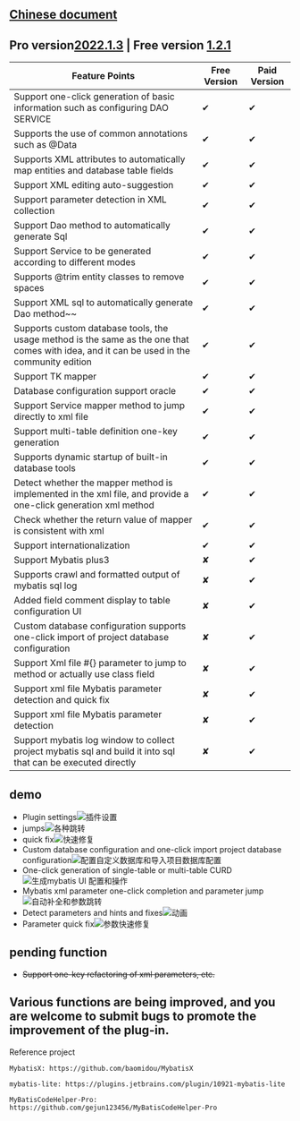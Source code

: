 ## [Chinese document](https://github.com/zoulejiu/mybatisSmartCodeHelp/blob/main/README-CN.md)
## Pro version[2022.1.3](https://plugins.jetbrains.com/plugin/18389-mybatis-smart-code-help-pro) | Free version [1.2.1](https://plugins.jetbrains.com/plugin/16245-mybatis-smart-code-help)
Feature Points | Free Version | Paid Version
-----   | ------ | -----
Support one-click generation of basic information such as configuring DAO SERVICE | ✔ | ✔
Supports the use of common annotations such as @Data | ✔ | ✔
Supports XML attributes to automatically map entities and database table fields | ✔ | ✔
Support XML editing auto-suggestion | ✔ | ✔
Support parameter detection in XML collection | ✔ | ✔
Support Dao method to automatically generate Sql| ✔ | ✔
Support Service to be generated according to different modes | ✔ | ✔
Supports @trim entity classes to remove spaces | ✔ | ✔
Support XML sql to automatically generate Dao method~~| ✔ | ✔
Supports custom database tools, the usage method is the same as the one that comes with idea, and it can be used in the community edition| ✔ | ✔
Support TK mapper| ✔ | ✔
Database configuration support oracle| ✔ | ✔
Support Service mapper method to jump directly to xml file | ✔ | ✔
Support multi-table definition one-key generation | ✔ | ✔
Supports dynamic startup of built-in database tools | ✔ | ✔
Detect whether the mapper method is implemented in the xml file, and provide a one-click generation xml method | ✔ | ✔
Check whether the return value of mapper is consistent with xml | ✔ | ✔
Support internationalization | ✔ | ✔
Support Mybatis plus3| ✘|✔
Supports crawl and formatted output of mybatis sql log | ✘|✔
Added field comment display to table configuration UI | ✘|✔
Custom database configuration supports one-click import of project database configuration | ✘|✔
Support Xml file #{} parameter to jump to method or actually use class field| ✘|✔
Support xml file Mybatis parameter detection and quick fix | ✘|✔
Support xml file Mybatis parameter detection | ✘|✔
Support mybatis log window to collect project mybatis sql and build it into sql that can be executed directly| ✘|✔
## demo
- Plugin settings![插件设置](https://user-images.githubusercontent.com/31949635/154419374-81726a9f-d411-424c-9785-aff768b761f2.gif)
- jumps![各种跳转](https://user-images.githubusercontent.com/31949635/154419392-3d6c0f04-111c-49dd-a032-ed5bb8d74d53.gif)
- quick fix![快速修复](https://user-images.githubusercontent.com/31949635/154419490-2fcdfbba-f289-4152-a790-22875fc446f5.gif)
- Custom database configuration and one-click import project database configuration![配置自定义数据库和导入项目数据库配置](https://user-images.githubusercontent.com/31949635/154419550-070db2d8-b159-4a33-8d93-fec1d2975df6.gif)
- One-click generation of single-table or multi-table CURD![生成mybatis UI 配置和操作](https://user-images.githubusercontent.com/31949635/154419631-cc87752d-128b-4bb7-8dc4-ef8ef7ac43a7.gif)
- Mybatis xml parameter one-click completion and parameter jump![自动补全和参数跳转](https://user-images.githubusercontent.com/31949635/154419688-4fe6bc14-d991-433a-9018-b7c667968785.gif)
- Detect parameters and hints and fixes![动画](https://user-images.githubusercontent.com/31949635/151687957-63e8e956-7738-49e2-a48b-1d6b29bcec18.gif)
- Parameter quick fix![参数快速修复](https://user-images.githubusercontent.com/31949635/154419332-ae875668-c780-4fb2-8522-8322bda79beb.gif)

## pending function
  - ~~Support one-key refactoring of xml parameters, etc.~~
## Various functions are being improved, and you are welcome to submit bugs to promote the improvement of the plug-in.
Reference project

    MybatisX: https://github.com/baomidou/MybatisX
   
    mybatis-lite: https://plugins.jetbrains.com/plugin/10921-mybatis-lite
   
    MyBatisCodeHelper-Pro: https://github.com/gejun123456/MyBatisCodeHelper-Pro
